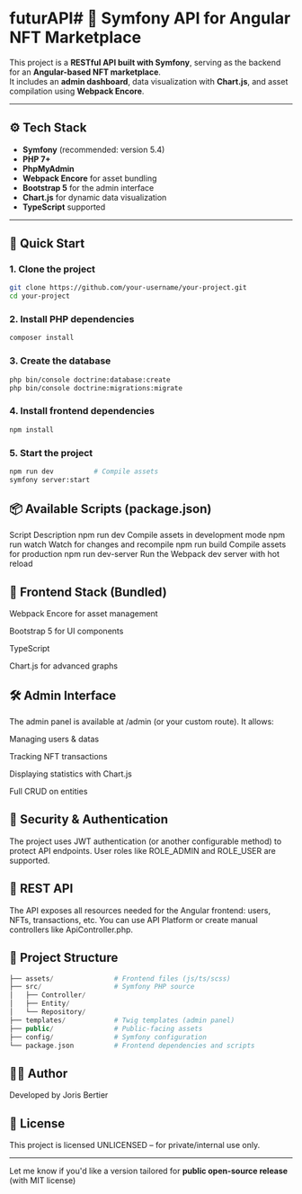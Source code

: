 # futurAPI# 🎨 Symfony API for Angular NFT Marketplace

This project is a **RESTful API built with Symfony**, serving as the backend for an **Angular-based NFT marketplace**.  
It includes an **admin dashboard**, data visualization with **Chart.js**, and asset compilation using **Webpack Encore**.

---

## ⚙️ Tech Stack

- **Symfony** (recommended: version 5.4)
- **PHP 7+**
- **PhpMyAdmin**
- **Webpack Encore** for asset bundling
- **Bootstrap 5** for the admin interface
- **Chart.js** for dynamic data visualization
- **TypeScript** supported

---

## 🚀 Quick Start

### 1. Clone the project

```bash
git clone https://github.com/your-username/your-project.git
cd your-project
```

###  2. Install PHP dependencies

```bash
composer install
```

###  3. Create the database

```bash
php bin/console doctrine:database:create
php bin/console doctrine:migrations:migrate
```

###  4. Install frontend dependencies

```bash
npm install
```

###  5. Start the project

```bash
npm run dev          # Compile assets
symfony server:start
```

##  📦 Available Scripts (package.json)

Script	Description
npm run dev	Compile assets in development mode
npm run watch	Watch for changes and recompile
npm run build	Compile assets for production
npm run dev-server	Run the Webpack dev server with hot reload

##  🎯 Frontend Stack (Bundled)

Webpack Encore for asset management

Bootstrap 5 for UI components

TypeScript

Chart.js for advanced graphs

##  🛠 Admin Interface
The admin panel is available at /admin (or your custom route). It allows:

Managing users & datas

Tracking NFT transactions

Displaying statistics with Chart.js

Full CRUD on entities

##  🔐 Security & Authentication
The project uses JWT authentication (or another configurable method) to protect API endpoints.
User roles like ROLE_ADMIN and ROLE_USER are supported.

##  🔗 REST API
The API exposes all resources needed for the Angular frontend: users, NFTs, transactions, etc.
You can use API Platform or create manual controllers like ApiController.php.

##  📂 Project Structure

```php
├── assets/               # Frontend files (js/ts/scss)
├── src/                  # Symfony PHP source
│   ├── Controller/
│   ├── Entity/
│   └── Repository/
├── templates/            # Twig templates (admin panel)
├── public/               # Public-facing assets
├── config/               # Symfony configuration
└── package.json          # Frontend dependencies and scripts
```

##  👨‍💻 Author
Developed by Joris Bertier

##  📝 License
This project is licensed UNLICENSED – for private/internal use only.


---

Let me know if you'd like a version tailored for **public open-source release** (with MIT license)
